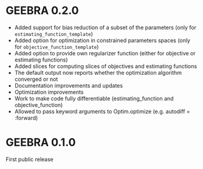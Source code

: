 # GEEBRA 0.2.0

+ Added support for bias reduction of a subset of the parameters (only for `estimating_function_template`)
+ Added option for optimization in constrained parameters spaces (only for `objective_function_template`)
+ Added option to provide own regularizer function (either for objective or estimating functions)
+ Added slices for computing slices of objectives and estimating functions
+ The default output now reports whether the optimization algorithm converged or not
+ Documentation improvements and updates
+ Optimization improvements
+ Work to make code fully differentiable (estimating_function and objective_function)
+ Allowed to pass keyword arguments to Optim.optimize (e.g. autodiff = :forward)

# GEEBRA 0.1.0

First public release
